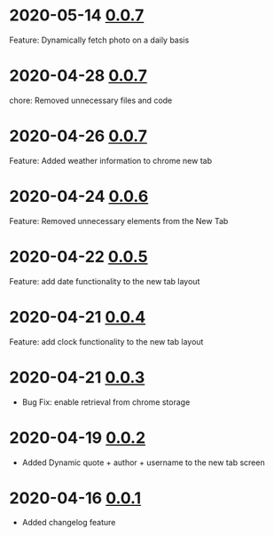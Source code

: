 # 2020-05-14 [0.0.7](https://github.com/rahibbert/swi-chrome-extension/pull/13)

Feature: Dynamically fetch photo on a daily basis

# 2020-04-28 [0.0.7](https://github.com/rahibbert/swi-chrome-extension/pull/12)

chore: Removed unnecessary files and code

# 2020-04-26 [0.0.7](https://github.com/rahibbert/swi-chrome-extension/pull/10)

Feature: Added weather information to chrome new tab

# 2020-04-24 [0.0.6](https://github.com/rahibbert/swi-chrome-extension/pull/10)

Feature: Removed unnecessary elements from the New Tab

# 2020-04-22 [0.0.5](https://github.com/rahibbert/swi-chrome-extension/pull/9)

Feature: add date functionality to the new tab layout

# 2020-04-21 [0.0.4](https://github.com/rahibbert/swi-chrome-extension/pull/8)

Feature: add clock functionality to the new tab layout

# 2020-04-21 [0.0.3](https://github.com/rahibbert/swi-chrome-extension/pull/7)

- Bug Fix: enable retrieval from chrome storage

# 2020-04-19 [0.0.2](https://github.com/rahibbert/swi-chrome-extension/pull/6)

- Added Dynamic quote + author + username to the new tab screen

# 2020-04-16 [0.0.1](https://github.com/rahibbert/swi-chrome-extension/pull/5)

- Added changelog feature